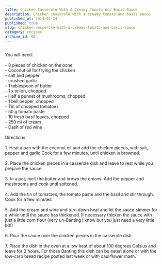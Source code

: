 ```yaml
---
title: Chicken Casserole With A Creamy Tomato And Basil Sauce
description: Chicken casserole with a creamy tomato and basil sauce
published_at: 2014-01-24
published: true
slug: chicken-casserole-with-a-creamy-tomato-and-basil-sauce
category: recipes
archive_id: 60
---
```


<div><img src="/assets/images/articles/creamy_chicken.jpg" alt=""><p class="caption"></p>You will need:<br><br>
- 8 pieces of chicken on the bone<br>
- Coconut oil for frying the chicken<br>
- salt and pepper<br>
- crushed garlic<br>
- 1 tablespoon of butter<br>
- 1 x onion, chopped<br>
- Half a punnet of mushrooms, chopped<br>
- 1 bell pepper, chopped<br>
- Tin of chopped tomatoes<br>
- 50 g tomato paste<br>
- 10 fresh basil leaves, chopped <br>
- 250 ml of cream<br>
- Dash of red wine<br><br>
Directions:<br><br>
1. Heat a pan with the coconut oil and add the chicken pieces, with salt, pepper and garlic.Cook for a few minutes, until chicken is browned.<br><br>
2. Place the chicken pieces in a casserole dish and leave to rest while you prepare the sauce.<br><br>
3. In a pot, melt the butter and brown the onions. Add the pepper and mushrooms and cook until softened.<br><br>
4. Add the tin of tomatoes, the tomato paste and the basil and stir through. Cook for a few minutes.<br><br>
5. Add the cream and wine and turn down heat and let the sauce simmer for a while until the sauce has thickened. If necessary thicken the sauce with just a little corn flour (very un-Banting I know but you just need a very little bit!)<br><br>
6. Pour the sauce over the chicken pieces in the casserole dish. <br><br>
7. Place the dish in the oven at a low heat of about 100 degrees Celsius and leave for 2 hours. For those Banting this dish can be eaten alone or with the low-carb bread recipe posted last week or with cauliflower mash.</div>